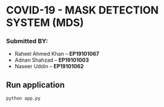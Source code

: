 # COVID-19 - MASK DETECTION SYSTEM (MDS) 

### Submitted BY:
- Raheel Ahmed Khan – **EP19101067**
- Adnan Shahzad – **EP19101003**
- Naseer Uddin – **EP19101062**

## Run application
```
python app.py
```